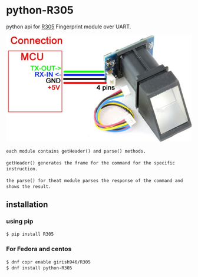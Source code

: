 # python-R305
python api for [R305](http://robokits.co.in/sensors/r305-fingerprint-scanner-module)
Fingerprint module over UART.

![Alt R305 fingerprint module](img/R305.jpg)

    each module contains getHeader() and parse() methods.

    getHeader() generates the frame for the command for the specific instruction.

    the parse() for theat module parses the response of the command and shows the result.

## installation

### using pip

    $ pip install R305

### For Fedora and centos

    $ dnf copr enable girish946/R305
    $ dnf install python-R305
